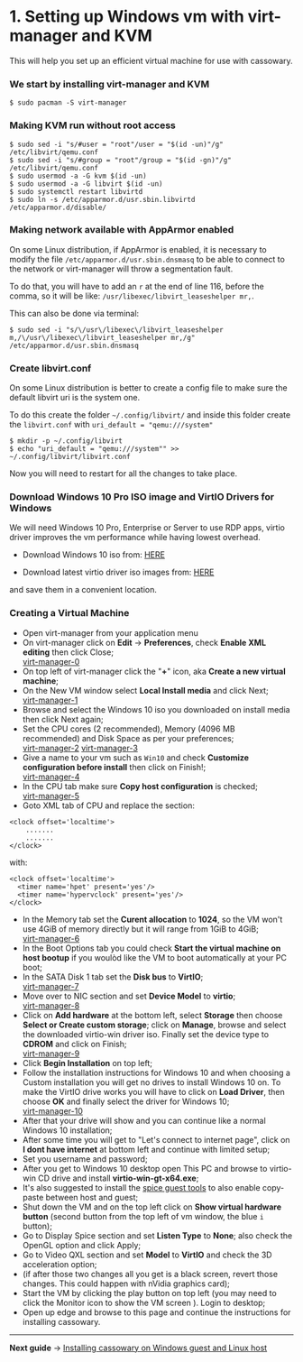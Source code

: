 # 1. Setting up Windows vm with virt-manager and KVM
This will help you set up an efficient virtual machine for use with cassowary.

### We start by installing virt-manager and KVM

```
$ sudo pacman -S virt-manager
```

### Making KVM run without root access

```
$ sudo sed -i "s/#user = "root"/user = "$(id -un)"/g" /etc/libvirt/qemu.conf
$ sudo sed -i "s/#group = "root"/group = "$(id -gn)"/g" /etc/libvirt/qemu.conf
$ sudo usermod -a -G kvm $(id -un)
$ sudo usermod -a -G libvirt $(id -un)
$ sudo systemctl restart libvirtd
$ sudo ln -s /etc/apparmor.d/usr.sbin.libvirtd /etc/apparmor.d/disable/
```

### Making network available with AppArmor enabled
On some Linux distribution, if AppArmor is enabled, it is necessary to modify the file `/etc/apparmor.d/usr.sbin.dnsmasq` to be able to connect to the network or virt-manager will throw a segmentation fault.

To do that, you will have to add an `r` at the end of line 116, before the comma, so it will be like: `/usr/libexec/libvirt_leaseshelper mr,`.

This can also be done via terminal:

```
$ sudo sed -i "s/\/usr\/libexec\/libvirt_leaseshelper m,/\/usr\/libexec\/libvirt_leaseshelper mr,/g" /etc/apparmor.d/usr.sbin.dnsmasq
```

### Create libvirt.conf
On some Linux distribution is better to create a config file to make sure the default libvirt uri is the system one.

To do this create the folder `~/.config/libvirt/` and inside this folder create the `libvirt.conf` with `uri_default = "qemu:///system"`

```
$ mkdir -p ~/.config/libvirt
$ echo "uri_default = "qemu:///system"" >> ~/.config/libvirt/libvirt.conf
```

Now you will need to restart for all the changes to take place.

### Download Windows 10 Pro ISO image and VirtIO Drivers for Windows
We will need Windows 10 Pro, Enterprise or Server to use RDP apps, virtio driver improves the vm performance while having lowest overhead.

- Download Windows 10 iso from: [HERE](https://www.microsoft.com/en-us/software-download/windows10ISO)

- Download latest virtio driver iso images from: [HERE](https://fedorapeople.org/groups/virt/virtio-win/direct-downloads/stable-virtio/virtio-win.iso)

and save them in a convenient location.

### Creating a Virtual Machine
- Open virt-manager from your application menu
- On virt-manager click on **Edit** -> **Preferences**, check **Enable XML editing** then click Close;  
[virt-manager-0](img/virt-manager-0.png)
- On top left of virt-manager click the "**+**" icon, aka **Create a new virtual machine**;
- On the New VM window select **Local Install media** and click Next;  
[virt-manager-1](img/virt-manager-1.png)
- Browse and select the Windows 10 iso you downloaded on install media then click Next again;
- Set the CPU cores (2 recommended), Memory (4096 MB recommended) and Disk Space as per your preferences;  
[virt-manager-2](img/virt-manager-2.png)
[virt-manager-3](img/virt-manager-3.png)
- Give a name to your vm such as `Win10` and check **Customize configuration before install** then click on Finish!;  
[virt-manager-4](img/virt-manager-4.png)
- In the CPU tab make sure **Copy host configuration** is checked;  
[virt-manager-5](img/virt-manager-5.png)
- Goto XML tab of CPU and replace the section:

```
<clock offset='localtime'>
	.......
	.......
</clock>
```

with:

```
<clock offset='localtime'>
  <timer name='hpet' present='yes'/>
  <timer name='hypervclock' present='yes'/>
</clock>
```

- In the Memory tab set the **Curent allocation** to **1024**, so the VM won't use 4GiB of memory directly but it will range from 1GiB to 4GiB;  
[virt-manager-6](img/virt-manager-6.png)
- In the Boot Options tab you could check **Start the virtual machine on host bootup** if you woulòd like the VM to boot automatically at your PC boot;
- In the SATA Disk 1 tab set the **Disk bus** to **VirtIO**;  
[virt-manager-7](img/virt-manager-7.png)
- Move over to NIC section and set **Device Model** to **virtio**;  
[virt-manager-8](img/virt-manager-8.png)
- Click on **Add hardware** at the bottom left, select **Storage** then choose **Select or Create custom storage**; click on **Manage**, browse and select the downloaded virtio-win driver iso. Finally set the device type to **CDROM** and click on Finish;  
[virt-manager-9](img/virt-manager-9.png)
- Click **Begin Installation** on top left;
- Follow the installation instructions for Windows 10 and when choosing a Custom installation you will get no drives to install Windows 10 on. To make the VirtIO drive works you will have to click on **Load Driver**, then choose **OK** and finally select the driver for Windows 10;  
[virt-manager-10](img/virt-manager-10.png)
- After that your drive will show and you can continue like a normal Windows 10 installation;
- After some time you will get to "Let's connect to internet page", click on **I dont have internet** at bottom left and continue with limited setup;
- Set you username and password;
- After you get to Windows 10 desktop open This PC and browse to virtio-win CD drive and install **virtio-win-gt-x64.exe**;
- It's also suggested to install the [spice guest tools](https://www.spice-space.org/download/windows/spice-guest-tools/spice-guest-tools-latest.exe) to also enable copy-paste between host and guest;
- Shut down the VM and on the top left click on **Show virtual hardware button** (second button from the top left of vm window, the blue `i` button);
- Go to Display Spice section and set **Listen Type** to **None**; also check the OpenGL option and click Apply;
- Go to Video QXL section and set **Model** to **VirtIO** and check the 3D acceleration option;
- (if after those two changes all you get is a black screen, revert those changes. This could happen with nVidia graphics card);
- Start the VM by clicking the play button on top left (you may need to click the Monitor icon to show the VM screen ). Login to desktop;
- Open up edge and browse to this page and continue the instructions for installing cassowary.

---

**Next guide** -> [Installing cassowary on Windows guest and Linux host](2-cassowary-install.md)